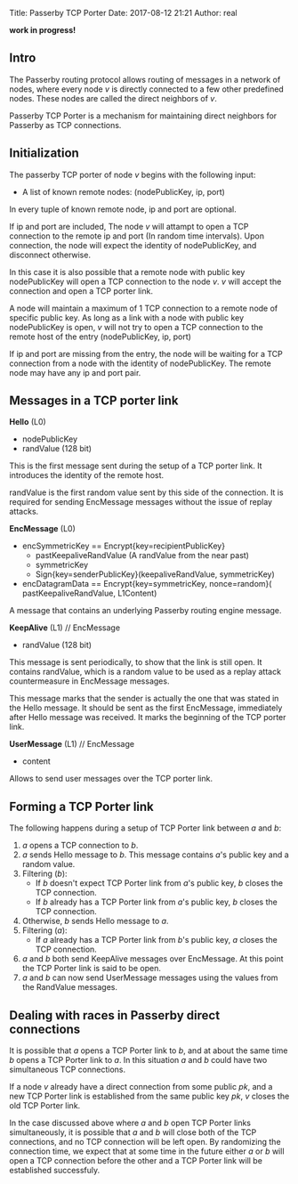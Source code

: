 Title: Passerby TCP Porter
Date: 2017-08-12 21:21
Author: real

**work in progress!**

## Intro

The Passerby routing protocol allows routing of messages in a network of nodes,
where every node $v$ is directly connected to a few other predefined nodes.
These nodes are called the direct neighbors of $v$.

Passerby TCP Porter is a mechanism for maintaining direct neighbors for
Passerby as TCP connections.


## Initialization

The passerby TCP porter of node $v$ begins with the following input:

- A list of known remote nodes: (nodePublicKey, ip, port)

In every tuple of known remote node, ip and port are optional. 

If ip and port are included, The node $v$ will attampt to open a TCP connection
to the remote ip and port (In random time intervals). Upon connection, the node
will expect the identity of nodePublicKey, and disconnect otherwise. 

In this case it is also possible that a remote node with public key
nodePublicKey will open a TCP connection to the node $v$. $v$ will accept the
connection and open a TCP porter link. 

A node will maintain a maximum of 1 TCP connection to a remote node of specific
public key. As long as a link with a node with public key nodePublicKey is
open, $v$ will not try to open a TCP connection to the remote host of the entry
(nodePublicKey, ip, port)

If ip and port are missing from the entry, the node will be waiting for a TCP
connection from a node with the identity of nodePublicKey. The remote node may
have any ip and port pair.


## Messages in a TCP porter link

**Hello** (L0)

- nodePublicKey
- randValue (128 bit)

This is the first message sent during the setup of a TCP porter link. It
introduces the identity of the remote host.

randValue is the first random value sent by this side of the connection. It
is required for sending EncMessage messages without the issue of replay
attacks.

**EncMessage** (L0)

- encSymmetricKey == Encrypt{key=recipientPublicKey}
    - pastKeepaliveRandValue (A randValue from the near past)
    - symmetricKey
    - Sign{key=senderPublicKey}(keepaliveRandValue, symmetricKey)
- encDatagramData == Encrypt{key=symmetricKey, nonce=random}(
    pastKeepaliveRandValue, L1Content)

A message that contains an underlying Passerby routing engine message.


**KeepAlive** (L1) // EncMessage

- randValue (128 bit)

This message is sent periodically, to show that the link is still open.
It contains randValue, which is a random value to be used as a replay attack
countermeasure in EncMessage messages.

This message marks that the sender is actually the one that was stated in the
Hello message. It should be sent as the first EncMessage, immediately after
Hello message was received. It marks the beginning of the TCP porter link.


**UserMessage** (L1) // EncMessage

- content

Allows to send user messages over the TCP porter link.


## Forming a TCP Porter link

The following happens during a setup of TCP Porter link between $a$ and $b$:

1. $a$ opens a TCP connection to $b$.
2. $a$ sends Hello message to $b$. This message contains $a$'s public key and a
   random value.
3. Filtering ($b$):
    - If $b$ doesn't expect TCP Porter link from $a$'s public key, $b$ closes
        the TCP connection. 
    - If $b$ already has a TCP Porter link from $a$'s public key, $b$ closes
       the TCP connection.
4. Otherwise, $b$ sends Hello message to $a$.
5. Filtering ($a$):
    - If $a$ already has a TCP Porter link from $b$'s public key, $a$ closes
        the TCP connection.
5. $a$ and $b$ both send KeepAlive messages over EncMessage. At this point the
   TCP Porter link is said to be open.
6. $a$ and $b$ can now send UserMessage messages using the values from the
   RandValue messages.


## Dealing with races in Passerby direct connections

It is possible that $a$ opens a TCP Porter link to $b$, and at about
the same time $b$ opens a TCP Porter link to $a$. In this situation $a$ and $b$
could have two simultaneous TCP connections.

If a node $v$ already have a direct connection from some public $pk$, and a
new TCP Porter link is established from the same public key $pk$, $v$ closes the
old TCP Porter link.

In the case discussed above where $a$ and $b$ open TCP Porter links
simultaneously, it is possible that $a$ and $b$ will close both of the TCP
connections, and no TCP connection will be left open. By randomizing the
connection time, we expect that at some time in the future either $a$ or $b$
will open a TCP connection before the other and a TCP Porter link will be
established successfuly.

